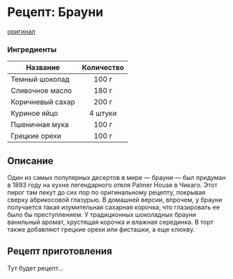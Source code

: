 # Рецепт: Брауни
[оригинал](https://eda.ru/recepty/vypechka-deserty/brauni-brownie-20955)

### Ингредиенты
| Название        	| Количество        |
| -------------   	|:-----------------:|
| Темный шоколад  	| 100 г 		    |
| Сливочное масло 	| 180 г      	    |
| Коричневый сахар	| 200 г     	    |
| Куриное яйцо	    | 4 штуки     	    |
| Пшеничная мука	| 100 г      	    |
| Грецкие орехи	    | 100 г     	    |

## Описание
Один из самых популярных десертов в мире — брауни — был придуман 
в 1893 году на кухне легендарного отеля Palmer House в Чикаго. 
Этот пирог там пекут до сих пор по оригинальному рецепту, покрывая сверху абрикосовой глазурью. 
В домашней версии, впрочем, у брауни получается такая изумительная сахарная корочка, что глазировать ее было бы преступлением. 
У традиционных шоколадных брауни ванильный аромат, хрустящая корочка и 
влажная серединка. В торт также добавляют грецкие орехи или фисташки, а еще клюкву.

## Рецепт приготовления
Тут будет рецепт...
